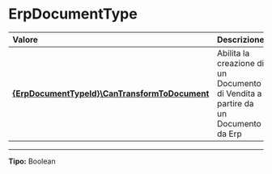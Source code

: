 # ErpDocumentType

| Valore| Descrizione |
| :--- | :--- |
| [**{ErpDocumentTypeId}\CanTransformToDocument**](erpdocumenttype.md#{erpdocumenttypeid}\cantransformtodocument) | Abilita la creazione di un Documento di Vendita a partire da un Documento da Erp |

-----
**Tipo:** Boolean

